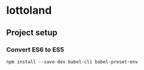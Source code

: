 # lottoland

## Project setup

### Convert ES6 to ES5
```
npm install --save-dev babel-cli babel-preset-env
```